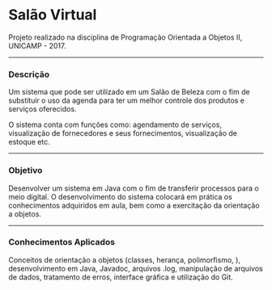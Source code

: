 # Salão Virtual
Projeto realizado na disciplina de Programação Orientada a Objetos II, UNICAMP - 2017.

***
### Descrição
Um sistema que pode ser utilizado em um Salão de Beleza com o fim de substituir o uso da agenda para ter um melhor controle dos
produtos e serviços oferecidos.

O sistema conta com funções como: agendamento de serviços, visualização de fornecedores e seus fornecimentos, visualização de estoque etc.

***
### Objetivo
Desenvolver um sistema em Java com o fim de transferir processos para o meio digital. O desenvolvimento do sistema colocará em prática os conhecimentos adquiridos em aula, bem como a exercitação da orientação a objetos.

***
### Conhecimentos Aplicados
Conceitos de orientação a objetos (classes, herança, polimorfismo, ), desenvolvimento em Java, Javadoc, arquivos .log, manipulação de arquivos de dados, tratamento de erros, interface gráfica e utilização do Git.
